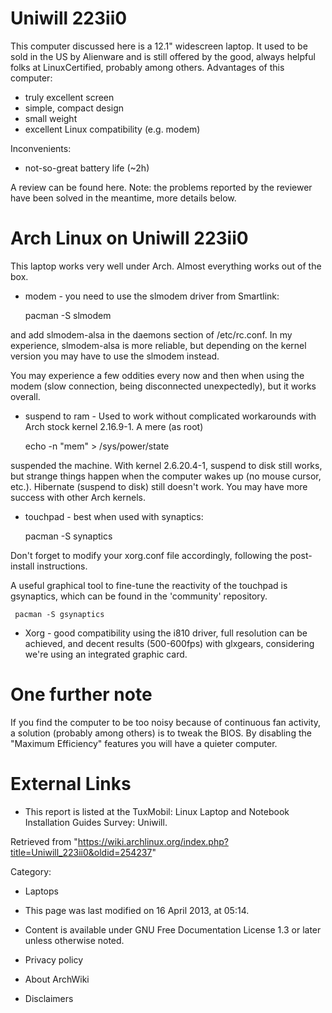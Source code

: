 Uniwill 223ii0
==============

This computer discussed here is a 12.1" widescreen laptop. It used to be
sold in the US by Alienware and is still offered by the good, always
helpful folks at LinuxCertified, probably among others. Advantages of
this computer:

-   truly excellent screen
-   simple, compact design
-   small weight
-   excellent Linux compatibility (e.g. modem)

Inconvenients:

-   not-so-great battery life (~2h)

A review can be found here. Note: the problems reported by the reviewer
have been solved in the meantime, more details below.

  

Arch Linux on Uniwill 223ii0
============================

This laptop works very well under Arch. Almost everything works out of
the box.

-   modem - you need to use the slmodem driver from Smartlink:

    pacman -S slmodem

and add slmodem-alsa in the daemons section of /etc/rc.conf. In my
experience, slmodem-alsa is more reliable, but depending on the kernel
version you may have to use the slmodem instead.

You may experience a few oddities every now and then when using the
modem (slow connection, being disconnected unexpectedly), but it works
overall.

  

-   suspend to ram - Used to work without complicated workarounds with
    Arch stock kernel 2.16.9-1. A mere (as root)

    echo -n "mem" > /sys/power/state

suspended the machine. With kernel 2.6.20.4-1, suspend to disk still
works, but strange things happen when the computer wakes up (no mouse
cursor, etc.). Hibernate (suspend to disk) still doesn't work. You may
have more success with other Arch kernels.

  

-   touchpad - best when used with synaptics:

    pacman -S synaptics

Don't forget to modify your xorg.conf file accordingly, following the
post-install instructions.

A useful graphical tool to fine-tune the reactivity of the touchpad is
gsynaptics, which can be found in the 'community' repository.

     pacman -S gsynaptics

-   Xorg - good compatibility using the i810 driver, full resolution can
    be achieved, and decent results (500-600fps) with glxgears,
    considering we're using an integrated graphic card.

One further note
================

If you find the computer to be too noisy because of continuous fan
activity, a solution (probably among others) is to tweak the BIOS. By
disabling the "Maximum Efficiency" features you will have a quieter
computer.

External Links
==============

-   This report is listed at the TuxMobil: Linux Laptop and Notebook
    Installation Guides Survey: Uniwill.

Retrieved from
"https://wiki.archlinux.org/index.php?title=Uniwill_223ii0&oldid=254237"

Category:

-   Laptops

-   This page was last modified on 16 April 2013, at 05:14.
-   Content is available under GNU Free Documentation License 1.3 or
    later unless otherwise noted.
-   Privacy policy
-   About ArchWiki
-   Disclaimers
